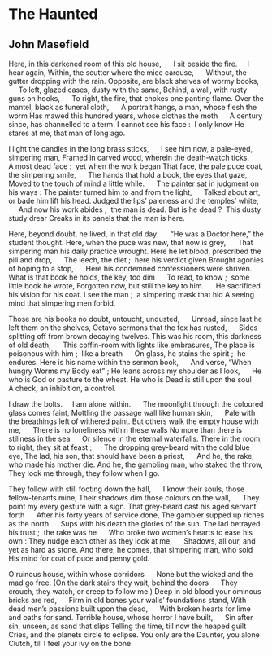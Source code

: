# The Haunted
## John Masefield
Here, in this darkened room of this old house,
     I sit beside the fire.     I hear again,
Within, the scutter where the mice carouse,
     Without, the gutter dropping with the rain.
Opposite, are black shelves of wormy books,
     To left, glazed cases, dusty with the same,
Behind, a wall, with rusty guns on hooks,
     To right, the fire, that chokes one panting flame.
Over the mantel, black as funeral cloth,
     A portrait hangs, a man, whose flesh the worm
Has mawed this hundred years, whose clothes the moth
     A century since, has channelled to a term.
I cannot see his face :  I only know
He stares at me, that man of long ago.

I light the candles in the long brass sticks,
     I see him now, a pale-eyed, simpering man,
Framed in carved wood, wherein the death-watch ticks,
     A most dead face :  yet when the work began
That face, the pale puce coat, the simpering smile,
     The hands that hold a book, the eyes that gaze,
Moved to the touch of mind a little while.
     The painter sat in judgment on his ways :
The painter turned him to and from the light,
     Talked about art, or bade him lift his head.
Judged the lips’ paleness and the temples’ white,
     And now his work abides ;  the man is dead.
But is he dead ?  This dusty study drear
Creaks in its panels that the man is here.

Here, beyond doubt, he lived, in that old day.
     “He was a Doctor here,” the student thought.
Here, when the puce was new, that now is grey,
     That simpering man his daily practice wrought.
Here he let blood, prescribed the pill and drop,
     The leech, the diet ;  here his verdict given
Brought agonies of hoping to a stop,
     Here his condemned confessioners were shriven.
What is that book he holds, the key, too dim
     To read, to know ;  some little book he wrote,
Forgotten now, but still the key to him.
     He sacrificed his vision for his coat.
I see the man ;  a simpering mask that hid
A seeing mind that simpering men forbid.

Those are his books no doubt, untoucht, undusted,
     Unread, since last he left them on the shelves,
Octavo sermons that the fox has rusted,
     Sides splitting off from brown decaying twelves.
This was his room, this darkness of old death,
     This coffin-room with lights like embrasures,
The place is poisonous with him ;  like a breath
     On glass, he stains the spirit ;  he endures.
Here is his name within the sermon book,
     And verse, “When hungry Worms my Body eat” ;
He leans across my shoulder as I look,
     He who is God or pasture to the wheat.
He who is Dead is still upon the soul
     A check, an inhibition, a control.

I draw the bolts.     I am alone within.
     The moonlight through the coloured glass comes faint,
Mottling the passage wall like human skin,
     Pale with the breathings left of withered paint.
But others walk the empty house with me,
     There is no loneliness within these walls
No more than there is stillness in the sea
     Or silence in the eternal waterfalls.
There in the room, to right, they sit at feast ;
     The dropping grey-beard with the cold blue eye,
The lad, his son, that should have been a priest,
     And he, the rake, who made his mother die.
And he, the gambling man, who staked the throw,
They look me through, they follow when I go.

They follow with still footing down the hall,
     I know their souls, those fellow-tenants mine,
Their shadows dim those colours on the wall,
     They point my every gesture with a sign.
That grey-beard cast his aged servant forth
     After his forty years of service done,
The gambler supped up riches as the north
     Sups with his death the glories of the sun.
The lad betrayed his trust ;  the rake was he
     Who broke two women’s hearts to ease his own :
They nudge each other as they look at me,
     Shadows, all our, and yet as hard as stone.
And there, he comes, that simpering man, who sold
His mind for coat of puce and penny gold.

O ruinous house, within whose corridors
     None but the wicked and the mad go free.
(On the dark stairs they wait, behind the doors
     They crouch, they watch, or creep to follow me.)
Deep in old blood your ominous bricks are red,
     Firm in old bones your walls’ foundations stand,
With dead men’s passions built upon the dead,
     With broken hearts for lime and oaths for sand.
Terrible house, whose horror I have built,
     Sin after sin, unseen, as sand that slips
Telling the time, till now the heaped guilt
     Cries, and the planets circle to eclipse.
You only are the Daunter, you alone
Clutch, till I feel your ivy on the bone.